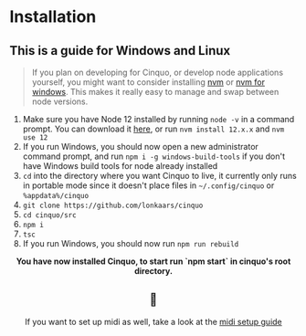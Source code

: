 # Installation

## This is a guide for Windows and Linux

> If you plan on developing for Cinquo, or develop node applications yourself, you might want to consider installing [nvm](https://github.com/nvm-sh/nvm) or [nvm for windows](https://github.com/coreybutler/nvm-windows/releases). This makes it really easy to manage and swap between node versions.

1. Make sure you have Node 12 installed by running `node -v` in a command prompt. You can download it [here](https://nodejs.org/dist/latest-v12.x/), or run `nvm install 12.x.x` and `nvm use 12`
2. If you run Windows, you should now open a new administrator command prompt, and run `npm i -g windows-build-tools` if you don't have Windows build tools for node already installed
3. `cd` into the directory where you want Cinquo to live, it currently only runs in portable mode since it doesn't place files in `~/.config/cinquo` or `%appdata%/cinquo`
4. `git clone https://github.com/lonkaars/cinquo`
5. `cd cinquo/src`
6. `npm i`
7. `tsc`
8. If you run Windows, you should now run `npm run rebuild`

<div align="center">
<b>You have now installed Cinquo, to start run `npm start` in cinquo's root directory.</b>
<h2>🎉</h2>

If you want to set up midi as well, take a look at the <a href="midi.md">midi setup guide</a>
</div>


